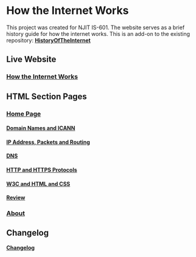 # How the Internet Works

This project was created for NJIT IS-601. The website serves as a brief history guide for how the internet works. This
is an add-on to the existing repository: **[HistoryOfTheInternet](https://github.com/JustinNietz/HistoryOfTheInternet)**

## Live Website

### [How the Internet Works](https://justinnietz.github.io/HowtheInternetWorks/)

## HTML Section Pages

### [Home Page](index.html)

#### [Domain Names and ICANN](topics/Works/domain_ICANN.html)

#### [IP Address, Packets and Routing](topics/Works/IP_packets.html)

#### [DNS](topics/Works/DNS.html)

#### [HTTP and HTTPS Protocols](topics/Works/HTTP.html)

#### [W3C and HTML and CSS](topics/Works/W3C_HTML_CSS.html)

#### [Review](topics/Works/review.html)

### [About](about.html)

## Changelog

**[Changelog](CHANGELOG.md)**
